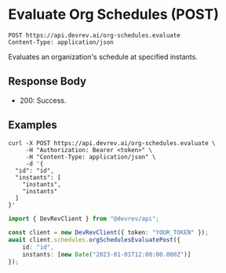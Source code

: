 # Evaluate Org Schedules (POST)

```http
POST https://api.devrev.ai/org-schedules.evaluate
Content-Type: application/json
```

Evaluates an organization's schedule at specified instants.



## Response Body

- 200: Success.

## Examples

```shell
curl -X POST https://api.devrev.ai/org-schedules.evaluate \
     -H "Authorization: Bearer <token>" \
     -H "Content-Type: application/json" \
     -d '{
  "id": "id",
  "instants": [
    "instants",
    "instants"
  ]
}'
```

```typescript
import { DevRevClient } from "@devrev/api";

const client = new DevRevClient({ token: "YOUR_TOKEN" });
await client.schedules.orgSchedulesEvaluatePost({
    id: "id",
    instants: [new Date("2023-01-01T12:00:00.000Z")]
});

```